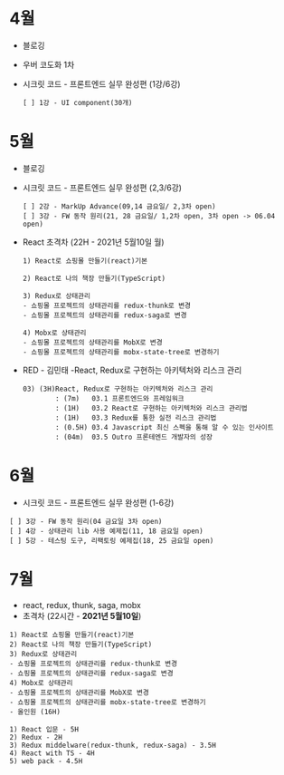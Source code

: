 # 4월

- 블로깅
- 우버 코도화 1차
- 시크릿 코드 - 프론트엔드 실무 완성편 (1강/6강)

    ```tsx
    [ ] 1강 - UI component(30개) 
    ```

# 5월

- 블로깅
- 시크릿 코드 - 프론트엔드 실무 완성편 (2,3/6강)

    ```tsx
    [ ] 2강 - MarkUp Advance(09,14 금요일/ 2,3차 open)
    [ ] 3강 - FW 동작 원리(21, 28 금요일/ 1,2차 open, 3차 open -> 06.04 open)
    ```

- React 초격차 (22H - 2021년 5월10일 월)

    ```tsx
    1) React로 쇼핑몰 만들기(react)기본

    2) React로 나의 책장 만들기(TypeScript)

    3) Redux로 상태관리
    - 쇼핑몰 프로젝트의 상태관리를 redux-thunk로 변경
    - 쇼핑몰 프로젝트의 상태관리를 redux-saga로 변경

    4) Mobx로 상태관리
    - 쇼핑몰 프로젝트의 상태관리를 MobX로 변경
    - 쇼핑몰 프로젝트의 상태관리를 mobx-state-tree로 변경하기
    ```

- RED - 김민태 -React, Redux로 구현하는 아키텍처와 리스크 관리

    ```tsx
    03) (3H)React, Redux로 구현하는 아키텍처와 리스크 관리
    		: (7m)   03.1 프론트엔드와 프레임워크
    		: (1H)   03.2 React로 구현하는 아키텍처와 리스크 관리법
    		: (1H)   03.3 Redux를 통한 실전 리스크 관리법
    		: (0.5H) 03.4 Javascript 최신 스펙을 통해 알 수 있는 인사이트
    		: (04m)  03.5 Outro 프론테엔드 개발자의 성장
    ```

# 6월

- 시크릿 코드 - 프론트엔드 실무 완성편 (1-6강)

```tsx
[ ] 3강 - FW 동작 원리(04 금요일 3차 open)
[ ] 4강 - 상태관리 lib 사용 예제집(11, 18 금요일 open)
[ ] 5강 - 테스팅 도구, 리팩토링 예제집(18, 25 금요일 open)
```

# 7월

- react, redux, thunk, saga, mobx
- 초격차 (22시간 - **2021년 5월10일**)

```tsx
1) React로 쇼핑몰 만들기(react)기본
2) React로 나의 책장 만들기(TypeScript)
3) Redux로 상태관리
- 쇼핑몰 프로젝트의 상태관리를 redux-thunk로 변경
- 쇼핑몰 프로젝트의 상태관리를 redux-saga로 변경
4) Mobx로 상태관리
- 쇼핑몰 프로젝트의 상태관리를 MobX로 변경
- 쇼핑몰 프로젝트의 상태관리를 mobx-state-tree로 변경하기
- 올인원 (16H)

1) React 입문 - 5H
2) Redux - 2H
3) Redux middelware(redux-thunk, redux-saga) - 3.5H
4) React with TS - 4H
5) web pack - 4.5H
```